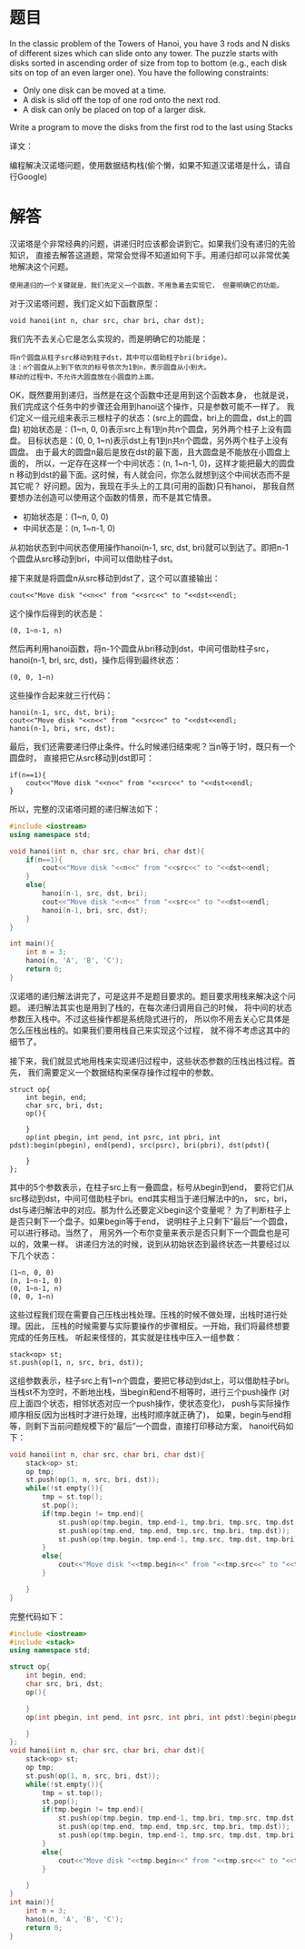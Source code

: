 # 题目

In the classic problem of the Towers of Hanoi, you have 3 rods and N disks of different sizes which can slide onto any tower. The puzzle starts with disks sorted in ascending order of size from top to bottom (e.g., each disk sits on top of an even larger one). You have the following constraints:

- Only one disk can be moved at a time.
- A disk is slid off the top of one rod onto the next rod.
- A disk can only be placed on top of a larger disk.

Write a program to move the disks from the first rod to the last using Stacks

译文：

编程解决汉诺塔问题，使用数据结构栈(偷个懒，如果不知道汉诺塔是什么，请自行Google)

# 解答

汉诺塔是个非常经典的问题，讲递归时应该都会讲到它。如果我们没有递归的先验知识， 直接去解答这道题，常常会觉得不知道如何下手。用递归却可以非常优美地解决这个问题。

`使用递归的一个关键就是，我们先定义一个函数，不用急着去实现它， 但要明确它的功能。`

对于汉诺塔问题，我们定义如下函数原型：

```
void hanoi(int n, char src, char bri, char dst);

```

我们先不去关心它是怎么实现的，而是明确它的功能是：

```
将n个圆盘从柱子src移动到柱子dst，其中可以借助柱子bri(bridge)。
注：n个圆盘从上到下依次的标号依次为1到n，表示圆盘从小到大。
移动的过程中，不允许大圆盘放在小圆盘的上面。

```

OK，既然要用到递归，当然是在这个函数中还是用到这个函数本身， 也就是说，我们完成这个任务中的步骤还会用到hanoi这个操作，只是参数可能不一样了。 我们定义一组元组来表示三根柱子的状态：(src上的圆盘，bri上的圆盘，dst上的圆盘) 初始状态是：(1~n, 0, 0)表示src上有1到n共n个圆盘，另外两个柱子上没有圆盘。 目标状态是：(0, 0, 1~n)表示dst上有1到n共n个圆盘，另外两个柱子上没有圆盘。 由于最大的圆盘n最后是放在dst的最下面，且大圆盘是不能放在小圆盘上面的， 所以，一定存在这样一个中间状态：(n, 1~n-1, 0)，这样才能把最大的圆盘n 移动到dst的最下面。这时候，有人就会问，你怎么就想到这个中间状态而不是其它呢？ 好问题。因为，我现在手头上的工具(可用的函数)只有hanoi， 那我自然要想办法创造可以使用这个函数的情景，而不是其它情景。

- 初始状态是：(1~n, 0, 0)
- 中间状态是：(n, 1~n-1, 0)

从初始状态到中间状态使用操作hanoi(n-1, src, dst, bri)就可以到达了。即把n-1 个圆盘从src移动到bri，中间可以借助柱子dst。

接下来就是将圆盘n从src移动到dst了，这个可以直接输出：

```
cout<<"Move disk "<<n<<" from "<<src<<" to "<<dst<<endl;

```

这个操作后得到的状态是：

```
(0, 1~n-1, n)

```

然后再利用hanoi函数，将n-1个圆盘从bri移动到dst，中间可借助柱子src， hanoi(n-1, bri, src, dst)，操作后得到最终状态：

```
(0, 0, 1~n)

```

这些操作合起来就三行代码：

```
hanoi(n-1, src, dst, bri);
cout<<"Move disk "<<n<<" from "<<src<<" to "<<dst<<endl;
hanoi(n-1, bri, src, dst);

```

最后，我们还需要递归停止条件。什么时候递归结束呢？当n等于1时，既只有一个圆盘时， 直接把它从src移动到dst即可：

```
if(n==1){
	cout<<"Move disk "<<n<<" from "<<src<<" to "<<dst<<endl;
}

```

所以，完整的汉诺塔问题的递归解法如下：

```c++
#include <iostream>
using namespace std;

void hanoi(int n, char src, char bri, char dst){
	if(n==1){
		cout<<"Move disk "<<n<<" from "<<src<<" to "<<dst<<endl;
	}
	else{
		hanoi(n-1, src, dst, bri);
		cout<<"Move disk "<<n<<" from "<<src<<" to "<<dst<<endl;
		hanoi(n-1, bri, src, dst);
	}
}

int main(){
	int n = 3;
	hanoi(n, 'A', 'B', 'C');
	return 0;
}
```

汉诺塔的递归解法讲完了，可是这并不是题目要求的。题目要求用栈来解决这个问题。 递归解法其实也是用到了栈的，在每次递归调用自己的时候， 将中间的状态参数压入栈中。不过这些操作都是系统隐式进行的， 所以你不用去关心它具体是怎么压栈出栈的。如果我们要用栈自己来实现这个过程， 就不得不考虑这其中的细节了。

接下来，我们就显式地用栈来实现递归过程中，这些状态参数的压栈出栈过程。首先， 我们需要定义一个数据结构来保存操作过程中的参数。

```
struct op{
	int begin, end;
	char src, bri, dst;
	op(){

	}
	op(int pbegin, int pend, int psrc, int pbri, int pdst):begin(pbegin), end(pend), src(psrc), bri(pbri), dst(pdst){

	}
};

```

其中的5个参数表示，在柱子src上有一叠圆盘，标号从begin到end， 要将它们从src移动到dst，中间可借助柱子bri。end其实相当于递归解法中的n， src，bri，dst与递归解法中的对应。那为什么还要定义begin这个变量呢？ 为了判断柱子上是否只剩下一个盘子。如果begin等于end， 说明柱子上只剩下“最后”一个圆盘，可以进行移动。当然了， 用另外一个布尔变量来表示是否只剩下一个圆盘也是可以的，效果一样。 讲递归方法的时候，说到从初始状态到最终状态一共要经过以下几个状态：

```
(1~n, 0, 0)
(n, 1~n-1, 0)
(0, 1~n-1, n)
(0, 0, 1~n)

```

这些过程我们现在需要自己压栈出栈处理。压栈的时候不做处理，出栈时进行处理。因此， 压栈的时候需要与实际要操作的步骤相反。一开始，我们将最终想要完成的任务压栈。 听起来怪怪的，其实就是往栈中压入一组参数：

```
stack<op> st;
st.push(op(1, n, src, bri, dst));

```

这组参数表示，柱子src上有1~n个圆盘，要把它移动到dst上，可以借助柱子bri。 当栈st不为空时，不断地出栈，当begin和end不相等时，进行三个push操作 (对应上面四个状态，相邻状态对应一个push操作，使状态变化)， push与实际操作顺序相反(因为出栈时才进行处理，出栈时顺序就正确了)， 如果，begin与end相等，则剩下当前问题规模下的“最后”一个圆盘，直接打印移动方案， hanoi代码如下：

```c++
void hanoi(int n, char src, char bri, char dst){
	stack<op> st;
	op tmp;
	st.push(op(1, n, src, bri, dst));
	while(!st.empty()){
		tmp = st.top();
		st.pop();
		if(tmp.begin != tmp.end){
			st.push(op(tmp.begin, tmp.end-1, tmp.bri, tmp.src, tmp.dst));
			st.push(op(tmp.end, tmp.end, tmp.src, tmp.bri, tmp.dst));
			st.push(op(tmp.begin, tmp.end-1, tmp.src, tmp.dst, tmp.bri));
		}
		else{
			cout<<"Move disk "<<tmp.begin<<" from "<<tmp.src<<" to "<<tmp.dst<<endl;
		}

	}
}

```

完整代码如下：

```c++
#include <iostream>
#include <stack>
using namespace std;

struct op{
	int begin, end;
	char src, bri, dst;
	op(){

	}
	op(int pbegin, int pend, int psrc, int pbri, int pdst):begin(pbegin), end(pend), src(psrc), bri(pbri), dst(pdst){

	}
};
void hanoi(int n, char src, char bri, char dst){
	stack<op> st;
	op tmp;
	st.push(op(1, n, src, bri, dst));
	while(!st.empty()){
		tmp = st.top();
		st.pop();
		if(tmp.begin != tmp.end){
			st.push(op(tmp.begin, tmp.end-1, tmp.bri, tmp.src, tmp.dst));
			st.push(op(tmp.end, tmp.end, tmp.src, tmp.bri, tmp.dst));
			st.push(op(tmp.begin, tmp.end-1, tmp.src, tmp.dst, tmp.bri));
		}
		else{
			cout<<"Move disk "<<tmp.begin<<" from "<<tmp.src<<" to "<<tmp.dst<<endl;
		}

	}
}
int main(){
	int n = 3;
	hanoi(n, 'A', 'B', 'C');
	return 0;
}
```